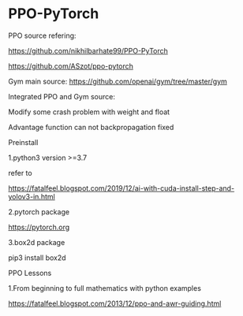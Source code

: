 # PPO-PyTorch
PPO source refering: 

https://github.com/nikhilbarhate99/PPO-PyTorch

https://github.com/ASzot/ppo-pytorch

Gym main source: https://github.com/openai/gym/tree/master/gym

Integrated PPO and Gym source:

Modify some crash problem with weight and float

Advantage function can not backpropagation fixed

Preinstall

1.python3 version >=3.7

refer to

https://fatalfeel.blogspot.com/2019/12/ai-with-cuda-install-step-and-yolov3-in.html

2.pytorch package

https://pytorch.org

3.box2d package

pip3 install box2d

PPO Lessons

1.From beginning to full mathematics with python examples

https://fatalfeel.blogspot.com/2013/12/ppo-and-awr-guiding.html
